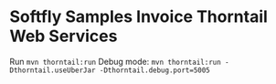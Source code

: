# Softfly Samples Invoice Thorntail Web Services

Run
`mvn thorntail:run`
Debug mode:
`mvn thorntail:run -Dthorntail.useUberJar -Dthorntail.debug.port=5005`